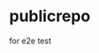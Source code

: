 # publicrepo
for e2e test
































































































































































































































































































































































































































































































































































































































































































































































































































